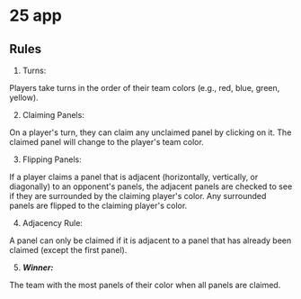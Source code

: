 # 25 app

## Rules

1. Turns:

Players take turns in the order of their team colors (e.g., red, blue, green, yellow).

2. Claiming Panels:

On a player's turn, they can claim any unclaimed panel by clicking on it.
The claimed panel will change to the player's team color.

3. Flipping Panels:

If a player claims a panel that is adjacent (horizontally, vertically, or diagonally) to an opponent's panels, the adjacent panels are checked to see if they are surrounded by the claiming player's color.
Any surrounded panels are flipped to the claiming player's color.

4. Adjacency Rule:

A panel can only be claimed if it is adjacent to a panel that has already been claimed (except the first panel).

5. **_Winner:_**

The team with the most panels of their color when all panels are claimed.
